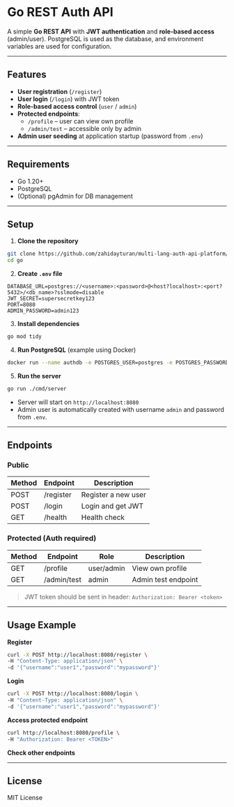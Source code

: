 # Go REST Auth API

A simple **Go REST API** with **JWT authentication** and **role-based access** (admin/user).
PostgreSQL is used as the database, and environment variables are used for configuration.

---

## Features

* **User registration** (`/register`)
* **User login** (`/login`) with JWT token
* **Role-based access control** (`user` / `admin`)
* **Protected endpoints**:
  * `/profile` – user can view own profile
  * `/admin/test` – accessible only by admin
* **Admin user seeding** at application startup (password from `.env`)

---

## Requirements

* Go 1.20+
* PostgreSQL
* (Optional) pgAdmin for DB management

---

## Setup

1. **Clone the repository**

```bash
git clone https://github.com/zahidayturan/multi-lang-auth-api-platform/tree/main/go
cd go
```

2. **Create `.env` file**

```env
DATABASE_URL=postgres://<username>:<password>@<host?localhost>:<port?5432>/<db_name>?sslmode=disable
JWT_SECRET=supersecretkey123
PORT=8080
ADMIN_PASSWORD=admin123
```

3. **Install dependencies**

```bash
go mod tidy
```

4. **Run PostgreSQL** (example using Docker)

```bash
docker run --name authdb -e POSTGRES_USER=postgres -e POSTGRES_PASSWORD=postgres -e POSTGRES_DB=auth_api -p 5432:5432 -d postgres
```

5. **Run the server**

```bash
go run ./cmd/server
```

* Server will start on `http://localhost:8080`
* Admin user is automatically created with username `admin` and password from `.env`.

---

## Endpoints

### Public

| Method | Endpoint  | Description         |
| ------ | --------- | ------------------- |
| POST   | /register | Register a new user |
| POST   | /login    | Login and get JWT   |
| GET    | /health   | Health check        |

### Protected (Auth required)

| Method | Endpoint     | Role       | Description         |
| ------ | ------------ | ---------- | ------------------- |
| GET    | /profile     | user/admin | View own profile    |
| GET    | /admin/test  | admin      | Admin test endpoint |

> JWT token should be sent in header:
> `Authorization: Bearer <token>`

---

## Usage Example

**Register**

```bash
curl -X POST http://localhost:8080/register \
-H "Content-Type: application/json" \
-d '{"username":"user1","password":"mypassword"}'
```

**Login**

```bash
curl -X POST http://localhost:8080/login \
-H "Content-Type: application/json" \
-d '{"username":"user1","password":"mypassword"}'
```

**Access protected endpoint**

```bash
curl http://localhost:8080/profile \
-H "Authorization: Bearer <TOKEN>"
```
**Check other endpoints**

---

## License

MIT License